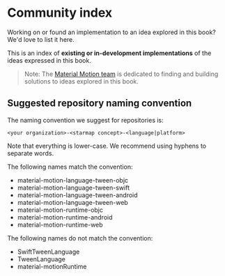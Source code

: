 # Community index

Working on or found an implementation to an idea explored in this book? We'd love to list it here.

This is an index of **existing or in-development implementations** of the ideas expressed in this book.

> Note: The [Material Motion team](https://material-motion.gitbooks.io/material-motion-team/content/) is dedicated to finding and building solutions to ideas explored in this book.

## Suggested repository naming convention

The naming convention we suggest for repositories is:

    <your organization>-<starmap concept>-<language|platform>

Note that everything is lower-case. We recommend using hyphens to separate words.

The following names match the convention:

- material-motion-language-tween-objc
- material-motion-language-tween-swift
- material-motion-language-tween-android
- material-motion-language-tween-web
- material-motion-runtime-objc
- material-motion-runtime-android
- material-motion-runtime-web

The following names do not match the convention:

- SwiftTweenLanguage
- TweenLanguage
- material-motionRuntime
